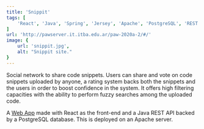 ```yaml
---
title: 'Snippit'
tags: [
    'React', 'Java', 'Spring', 'Jersey', 'Apache', 'PostgreSQL', 'REST'
]
url: 'http://pawserver.it.itba.edu.ar/paw-2020a-2/#/'
image: {
    url: 'snippit.jpg',
    alt: "Snippit site."
}
---
```


Social network to share code snippets. Users can share and vote on code snippets uploaded by anyone, a rating system backs both the snippets and the users in order to boost confidence in the system. It offers high filtering capacities with the ability to perform fuzzy searches among the uploaded code.

A [Web App](http://pawserver.it.itba.edu.ar/paw-2020a-2/#/) made with React as the front-end and a Java REST API backed by a PostgreSQL database. This is deployed on an Apache server.